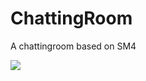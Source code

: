 # ChattingRoom
A chattingroom based on SM4

![](https://s3.bmp.ovh/imgs/2022/12/25/1f0cce0d890e5e50.jpg)

